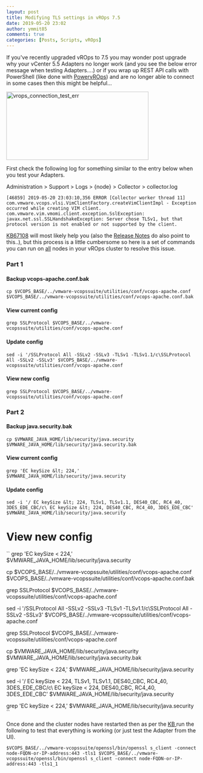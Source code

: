 ```yaml
---
layout: post
title: Modifying TLS settings in vROps 7.5
date: 2019-05-20 23:02
author: ymmit85
comments: true
categories: [Posts, Scripts, vROps]
---
```


If you've recently upgraded vROps to 7.5 you may wonder post upgrade why your vCenter 5.5 Adapters no longer work (and you see the below error message when testing Adapters....) or if you wrap up REST API calls with PowerShell (like done with <a href="https://github.com/ymmit85/PowervROps" target="_blank" rel="noopener">PowervROps</a>) and are no longer able to connect in some cases then this might be helpful...

<img class="  wp-image-395 aligncenter" src="https://ymmitsblog.files.wordpress.com/2019/05/vrops_connection_test_err.png" alt="vrops_connection_test_err" width="375" height="180" />

First check the following log for something similar to the entry below when you test your Adapters.

Administration > Support > Logs > {node} > Collector > collector.log

``
[46859] 2019-05-20 23:03:10,356 ERROR [Collector worker thread 11]  com.vmware.vcops.vlsi.VimClientFactory.createVimClientImpl - Exception occurred while creating VIM client.
 com.vmware.vim.vmomi.client.exception.SslException: javax.net.ssl.SSLHandshakeException: Server chose TLSv1, but that protocol version is not enabled or not supported by the client.
``

<a href="https://kb.vmware.com/s/article/67108" target="_blank" rel="noopener">KB67108</a> will most likely help you (also the <a href="https://docs.vmware.com/en/vRealize-Operations-Manager/7.5/rn/vRealize-Operations-Manager-75.html" target="_blank" rel="noopener">Release Notes</a> do also point to this..), but this process is a little cumbersome so here is a set of commands you can run on <span style="text-decoration:underline;">all</span> nodes in your vROps cluster to resolve this issue.

### Part 1
#### Backup vcops-apache.conf.bak
``
cp $VCOPS_BASE/../vmware-vcopssuite/utilities/conf/vcops-apache.conf $VCOPS_BASE/../vmware-vcopssuite/utilities/conf/vcops-apache.conf.bak
``

#### View current config
``
grep SSLProtocol $VCOPS_BASE/../vmware-vcopssuite/utilities/conf/vcops-apache.conf
``

#### Update config
``
sed -i '/SSLProtocol All -SSLv2 -SSLv3 -TLSv1 -TLSv1.1/c\SSLProtocol All -SSLv2 -SSLv3' $VCOPS_BASE/../vmware-vcopssuite/utilities/conf/vcops-apache.conf
``
#### View new config
``
grep SSLProtocol $VCOPS_BASE/../vmware-vcopssuite/utilities/conf/vcops-apache.conf
``

### Part 2
#### Backup java.security.bak
``
cp $VMWARE_JAVA_HOME/lib/security/java.security $VMWARE_JAVA_HOME/lib/security/java.security.bak
``

#### View current config
``
grep 'EC keySize &lt; 224,' $VMWARE_JAVA_HOME/lib/security/java.security
``

#### Update config
``
sed -i '/ EC keySize &lt; 224, TLSv1, TLSv1.1, DES40_CBC, RC4_40, 3DES_EDE_CBC/c\ EC keySize &lt; 224, DES40_CBC, RC4_40, 3DES_EDE_CBC' $VMWARE_JAVA_HOME/lib/security/java.security
``

# View new config
``
grep 'EC keySize &lt; 224,' $VMWARE_JAVA_HOME/lib/security/java.security

cp $VCOPS_BASE/../vmware-vcopssuite/utilities/conf/vcops-apache.conf $VCOPS_BASE/../vmware-vcopssuite/utilities/conf/vcops-apache.conf.bak

grep SSLProtocol $VCOPS_BASE/../vmware-vcopssuite/utilities/conf/vcops-apache.conf

sed -i '/SSLProtocol All -SSLv2 -SSLv3 -TLSv1 -TLSv1.1/c\SSLProtocol All -SSLv2 -SSLv3' $VCOPS_BASE/../vmware-vcopssuite/utilities/conf/vcops-apache.conf

grep SSLProtocol $VCOPS_BASE/../vmware-vcopssuite/utilities/conf/vcops-apache.conf

cp $VMWARE_JAVA_HOME/lib/security/java.security $VMWARE_JAVA_HOME/lib/security/java.security.bak

grep 'EC keySize &lt; 224,' $VMWARE_JAVA_HOME/lib/security/java.security

sed -i '/ EC keySize &lt; 224, TLSv1, TLSv1.1, DES40_CBC, RC4_40, 3DES_EDE_CBC/c\ EC keySize &lt; 224, DES40_CBC, RC4_40, 3DES_EDE_CBC' $VMWARE_JAVA_HOME/lib/security/java.security

grep 'EC keySize &lt; 224,' $VMWARE_JAVA_HOME/lib/security/java.security
``

Once done and the cluster nodes have restarted then as per the <a href="https://kb.vmware.com/s/article/67108" target="_blank" rel="noopener">KB </a>run the following to test that everything is working (or just test the Adapter from the UI).

``
$VCOPS_BASE/../vmware-vcopssuite/openssl/bin/openssl s_client -connect node-FQDN-or-IP-address:443 -tls1
$VCOPS_BASE/../vmware-vcopssuite/openssl/bin/openssl s_client -connect node-FQDN-or-IP-address:443 -tls1_1
``
